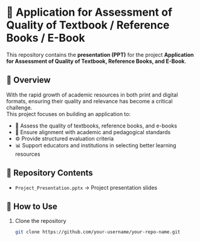 # 📂 Application for Assessment of Quality of Textbook / Reference Books / E-Book  

This repository contains the **presentation (PPT)** for the project **Application for Assessment of Quality of Textbook, Reference Books, and E-Book**.  

## 📑 Overview  
With the rapid growth of academic resources in both print and digital formats, ensuring their quality and relevance has become a critical challenge.  
This project focuses on building an application to:  
- 📖 Assess the quality of textbooks, reference books, and e-books  
- 🎯 Ensure alignment with academic and pedagogical standards  
- ⚙️ Provide structured evaluation criteria  
- 📊 Support educators and institutions in selecting better learning resources  

## 📂 Repository Contents  
- `Project_Presentation.pptx` → Project presentation slides  

## 🚀 How to Use  
1. Clone the repository  
   ```bash
   git clone https://github.com/your-username/your-repo-name.git
